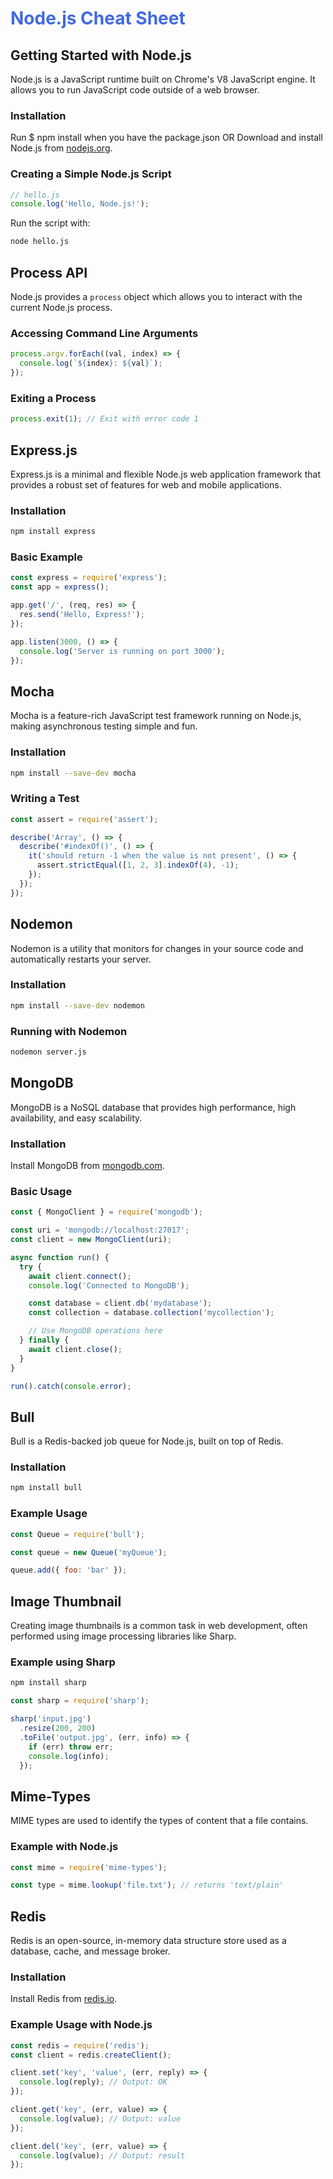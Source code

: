 <h1 style='color:royalblue;'>Node.js Cheat Sheet</h1>

## Getting Started with Node.js

Node.js is a JavaScript runtime built on Chrome's V8 JavaScript engine. It allows you to run JavaScript code outside of a web browser.

### Installation

Run $ npm install when you have the package.json
OR
Download and install Node.js from [nodejs.org](https://nodejs.org/).


### Creating a Simple Node.js Script

```javascript
// hello.js
console.log('Hello, Node.js!');
```

Run the script with:
```bash
node hello.js
```

## Process API

Node.js provides a `process` object which allows you to interact with the current Node.js process.

### Accessing Command Line Arguments

```javascript
process.argv.forEach((val, index) => {
  console.log(`${index}: ${val}`);
});
```

### Exiting a Process

```javascript
process.exit(1); // Exit with error code 1
```

## Express.js

Express.js is a minimal and flexible Node.js web application framework that provides a robust set of features for web and mobile applications.

### Installation

```bash
npm install express
```

### Basic Example

```javascript
const express = require('express');
const app = express();

app.get('/', (req, res) => {
  res.send('Hello, Express!');
});

app.listen(3000, () => {
  console.log('Server is running on port 3000');
});
```

## Mocha

Mocha is a feature-rich JavaScript test framework running on Node.js, making asynchronous testing simple and fun.

### Installation

```bash
npm install --save-dev mocha
```

### Writing a Test

```javascript
const assert = require('assert');

describe('Array', () => {
  describe('#indexOf()', () => {
    it('should return -1 when the value is not present', () => {
      assert.strictEqual([1, 2, 3].indexOf(4), -1);
    });
  });
});
```

## Nodemon

Nodemon is a utility that monitors for changes in your source code and automatically restarts your server.

### Installation

```bash
npm install --save-dev nodemon
```

### Running with Nodemon

```bash
nodemon server.js
```

## MongoDB

MongoDB is a NoSQL database that provides high performance, high availability, and easy scalability.

### Installation

Install MongoDB from [mongodb.com](https://www.mongodb.com/try/download/community).

### Basic Usage

```javascript
const { MongoClient } = require('mongodb');

const uri = 'mongodb://localhost:27017';
const client = new MongoClient(uri);

async function run() {
  try {
    await client.connect();
    console.log('Connected to MongoDB');

    const database = client.db('mydatabase');
    const collection = database.collection('mycollection');

    // Use MongoDB operations here
  } finally {
    await client.close();
  }
}

run().catch(console.error);
```

## Bull

Bull is a Redis-backed job queue for Node.js, built on top of Redis.

### Installation

```bash
npm install bull
```

### Example Usage

```javascript
const Queue = require('bull');

const queue = new Queue('myQueue');

queue.add({ foo: 'bar' });
```

## Image Thumbnail

Creating image thumbnails is a common task in web development, often performed using image processing libraries like Sharp.

### Example using Sharp

```bash
npm install sharp
```

```javascript
const sharp = require('sharp');

sharp('input.jpg')
  .resize(200, 200)
  .toFile('output.jpg', (err, info) => {
    if (err) throw err;
    console.log(info);
  });
```

## Mime-Types

MIME types are used to identify the types of content that a file contains.

### Example with Node.js

```javascript
const mime = require('mime-types');

const type = mime.lookup('file.txt'); // returns 'text/plain'
```

## Redis

Redis is an open-source, in-memory data structure store used as a database, cache, and message broker.

### Installation

Install Redis from [redis.io](https://redis.io/download).

### Example Usage with Node.js

```javascript
const redis = require('redis');
const client = redis.createClient();

client.set('key', 'value', (err, reply) => {
  console.log(reply); // Output: OK
});

client.get('key', (err, value) => {
  console.log(value); // Output: value
});

client.del('key', (err, value) => {
  console.log(value); // Output: result
});
```